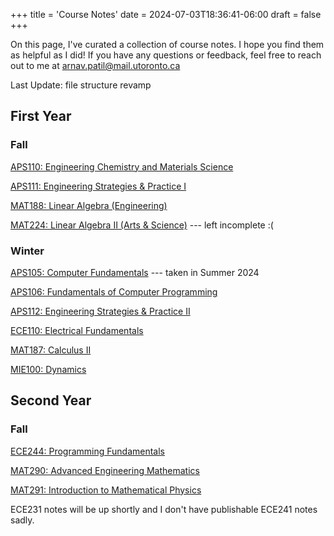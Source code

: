 +++
title = 'Course Notes'
date = 2024-07-03T18:36:41-06:00
draft = false
+++

On this page, I've curated a collection of course notes. I hope you find them as helpful as I did! If you have any questions or feedback, feel free to reach out to me at [arnav.patil@mail.utoronto.ca](mailto:arnav.patil@mail.utoronto.ca)

Last Update: file structure revamp

## First Year
### Fall
[APS110: Engineering Chemistry and Materials Science](/notes/firstyear/aps110/)

[APS111: Engineering Strategies & Practice I](/notes/firstyear/aps111/)

[MAT188: Linear Algebra (Engineering)](/notes/firstyear/mat188)

[MAT224: Linear Algebra II (Arts & Science)](/notes/firstyear/mat224) --- left incomplete :( 

### Winter
[APS105: Computer Fundamentals](/notes/firstyear/aps105/) --- taken in Summer 2024

[APS106: Fundamentals of Computer Programming](/notes/firstyear/aps106/)

[APS112: Engineering Strategies & Practice II](/notes/firstyear/aps112/)

[ECE110: Electrical Fundamentals](/notes/firstyear/ece110/)

[MAT187: Calculus II](/notes/firstyear/mat187/)

[MIE100: Dynamics](/notes/firstyear/mie100/)

## Second Year
### Fall

[ECE244: Programming Fundamentals](/notes/secondyear/ece244/)

[MAT290: Advanced Engineering Mathematics](/notes/secondyear/mat290/)

[MAT291: Introduction to Mathematical Physics](/notes/secondyear/mat291/)

ECE231 notes will be up shortly and I don't have publishable ECE241 notes sadly. 
